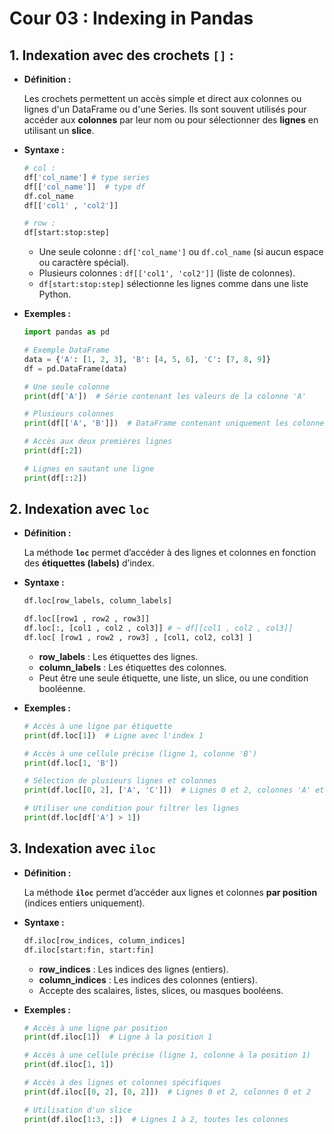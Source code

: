 # Cour 03 : **Indexing in Pandas**


## 1. **Indexation avec des crochets `[]` :**

- **Définition :**

    Les crochets permettent un accès simple et direct aux colonnes ou lignes d'un DataFrame ou d'une Series. Ils sont souvent utilisés pour accéder aux **colonnes** par leur nom ou pour sélectionner des **lignes** en utilisant un **slice**.

- **Syntaxe :**

    ```python
    # col : 
    df['col_name'] # type series 
    df[['col_name']]  # type df
    df.col_name
    df[['col1' , 'col2']]

    # row : 
    df[start:stop:step]
    ```
  - Une seule colonne : `df['col_name']` ou `df.col_name` (si aucun espace ou caractère spécial).
  - Plusieurs colonnes : `df[['col1', 'col2']]` (liste de colonnes).
  - `df[start:stop:step]` sélectionne les lignes comme dans une liste Python.


- **Exemples :**

    ```python
    import pandas as pd

    # Exemple DataFrame
    data = {'A': [1, 2, 3], 'B': [4, 5, 6], 'C': [7, 8, 9]}
    df = pd.DataFrame(data)

    # Une seule colonne
    print(df['A'])  # Série contenant les valeurs de la colonne 'A'

    # Plusieurs colonnes
    print(df[['A', 'B']])  # DataFrame contenant uniquement les colonnes 'A' et 'B'
    ```

    ```python
    # Accès aux deux premières lignes
    print(df[:2])

    # Lignes en sautant une ligne
    print(df[::2])
    ```


## 2. **Indexation avec `loc`**

- **Définition :**

    La méthode **`loc`** permet d’accéder à des lignes et colonnes en fonction des **étiquettes (labels)** d’index.

- **Syntaxe :**

    ```python
    df.loc[row_labels, column_labels]

    df.loc[[row1 , row2 , row3]] 
    df.loc[:, [col1 , col2 , col3]] # ~ df[[col1 , col2 , col3]]
    df.loc[ [row1 , row2 , row3] , [col1, col2, col3] ]
    ```

    - **row_labels** : Les étiquettes des lignes.
    - **column_labels** : Les étiquettes des colonnes.
    - Peut être une seule étiquette, une liste, un slice, ou une condition booléenne.

- **Exemples :**

    ```python
    # Accès à une ligne par étiquette
    print(df.loc[1])  # Ligne avec l'index 1

    # Accès à une cellule précise (ligne 1, colonne 'B')
    print(df.loc[1, 'B'])

    # Sélection de plusieurs lignes et colonnes
    print(df.loc[[0, 2], ['A', 'C']])  # Lignes 0 et 2, colonnes 'A' et 'C'

    # Utiliser une condition pour filtrer les lignes
    print(df.loc[df['A'] > 1])
    ```


## 3. **Indexation avec `iloc`**

- **Définition :**

    La méthode **`iloc`** permet d’accéder aux lignes et colonnes **par position** (indices entiers uniquement).

- **Syntaxe :**

    ```python
    df.iloc[row_indices, column_indices]
    df.iloc[start:fin, start:fin]
    ```

    - **row_indices** : Les indices des lignes (entiers).
    - **column_indices** : Les indices des colonnes (entiers).
    - Accepte des scalaires, listes, slices, ou masques booléens.

- **Exemples :**

    ```python
    # Accès à une ligne par position
    print(df.iloc[1])  # Ligne à la position 1

    # Accès à une cellule précise (ligne 1, colonne à la position 1)
    print(df.iloc[1, 1])

    # Accès à des lignes et colonnes spécifiques
    print(df.iloc[[0, 2], [0, 2]])  # Lignes 0 et 2, colonnes 0 et 2

    # Utilisation d'un slice
    print(df.iloc[1:3, :])  # Lignes 1 à 2, toutes les colonnes
    ```



